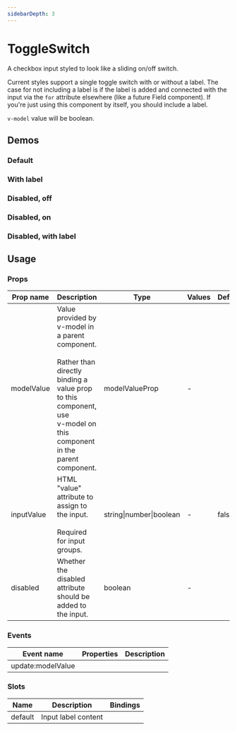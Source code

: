 ```yaml
---
sidebarDepth: 3
---
```


# ToggleSwitch

A checkbox input styled to look like a sliding on/off switch.

Current styles support a single toggle switch with or without a label. The
case for not including a label is if the label is added and connected with
the input via the `for` attribute elsewhere (like a future Field component).
If you're just using this component by itself, you should include a label.

`v-model` value will be boolean.

<a href="https://github.com/annetee/wvui-next/edit/main/docs/src/components/toggle-switch/ToggleSwitch.md" class="docgen-edit-link"></a>

<script setup>
import { ref } from 'vue';
import WvuiToggleSwitch from '../../src/components/toggle-switch/ToggleSwitch.vue';
import SingleSwitch from '../../src/components/toggle-switch/examples/SingleSwitch.vue';
import SingleSwitchWithLabel from '../../src/components/toggle-switch/examples/SingleSwitchWithLabel.vue';

const disabledOffValue = ref( false );
const disabledOnValue = ref( true );
</script>

## Demos

### Default

<Wrapper>
<template v-slot:demo>
<SingleSwitch />
</template>

<template v-slot:code>

<<< @/../src/components/toggle-switch/examples/SingleSwitch.vue

</template>
</Wrapper>

### With label

<Wrapper>
<template v-slot:demo>
<SingleSwitchWithLabel />
</template>

<template v-slot:code>

<<< @/../src/components/toggle-switch/examples/SingleSwitchWithLabel.vue

</template>
</Wrapper>

### Disabled, off

<Wrapper>
<template v-slot:demo>
<wvui-toggle-switch
	v-model="disabledOffValue"
	name="disabled-off-switch"
	input-value="disabled-off-switch"
	:disabled="true"
/>
</template>

<template v-slot:code>

```vue
<wvui-toggle-switch
  v-model="disabledOffValue"
  name="disabled-off-switch"
  input-value="disabled-off-switch"
  :disabled="true"
/>
```

</template>
</Wrapper>

### Disabled, on

<Wrapper>
<template v-slot:demo>
<wvui-toggle-switch
	v-model="disabledOnValue"
	name="disabled-on-switch"
	input-value="disabled-on-switch"
	:disabled="true"
/>
</template>

<template v-slot:code>

```vue
<wvui-toggle-switch
  v-model="disabledOnValue"
  name="disabled-on-switch"
  input-value="disabled-on-switch"
  :disabled="true"
/>
```

</template>
</Wrapper>

### Disabled, with label

<Wrapper>
<template v-slot:demo>
<wvui-toggle-switch
	v-model="disabledOffValue"
	name="disabled-with-label"
	input-value="disabled-with-label"
	:disabled="true"
>
	This switch is disabled
</wvui-toggle-switch>
</template>

<template v-slot:code>

```vue
<wvui-toggle-switch
  v-model="disabledOffValue"
  name="disabled-with-label"
  input-value="disabled-with-label"
  :disabled="true"
>
	This switch is disabled
</wvui-toggle-switch>
```

</template>
</Wrapper>

## Usage

### Props

| Prop name  | Description                                                                                                                                                                    | Type                    | Values | Default |
| ---------- | ------------------------------------------------------------------------------------------------------------------------------------------------------------------------------ | ----------------------- | ------ | ------- |
| modelValue | Value provided by v-model in a parent component.<br><br>Rather than directly binding a value prop to this component, use<br>v-model on this component in the parent component. | modelValueProp          | -      |         |
| inputValue | HTML "value" attribute to assign to the input.<br><br>Required for input groups.                                                                                               | string\|number\|boolean | -      | false   |
| disabled   | Whether the disabled attribute should be added to the input.                                                                                                                   | boolean                 | -      |         |

### Events

| Event name        | Properties | Description |
| ----------------- | ---------- | ----------- |
| update:modelValue |            |

### Slots

| Name    | Description         | Bindings |
| ------- | ------------------- | -------- |
| default | Input label content |          |
